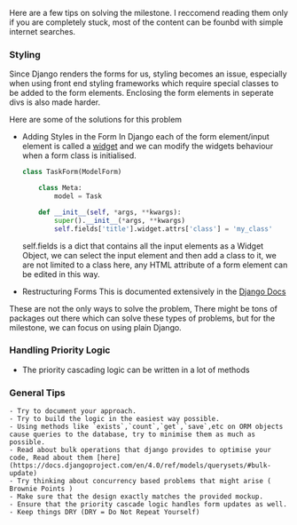 Here are a few tips on solving the milestone. I reccomend reading them only if you are completely stuck, most of the content can be founbd with simple internet searches.

### Styling

Since Django renders the forms for us, styling becomes an issue, especially when using front end styling frameworks which require special classes to be added to the form elements. Enclosing the form elements in seperate divs is also made harder.

Here are some of the solutions for this problem

- Adding Styles in the Form 
    In Django each of the form element/input element is called a [widget](https://docs.djangoproject.com/en/4.0/ref/forms/widgets/#widget) and we can modify the widgets behaviour when a form class is initialised.

    ```python
    class TaskForm(ModelForm)

        class Meta:
            model = Task

        def __init__(self, *args, **kwargs):
            super().__init__(*args, **kwargs)
            self.fields['title'].widget.attrs['class'] = 'my_class'
    ```
    self.fields is a dict that contains all the input elements as a Widget Object, we can select the input element and then add a class to it, we are not limited to a class here, any HTML attribute of a form element can be edited in this way.

- Restructuring Forms
    This is documented extensively in the [Django Docs](https://docs.djangoproject.com/en/4.0/topics/forms/#working-with-form-templates)

These are not the only ways to solve the problem, There might be tons of packages out there which can solve these types of problems, but for the milestone, we can focus on using plain Django.

### Handling Priority Logic

- The priority cascading logic can be written in a lot of methods


### General Tips
    - Try to document your approach.
    - Try to build the logic in the easiest way possible.
    - Using methods like `exists`,`count`,`get`,`save`,etc on ORM objects cause queries to the database, try to minimise them as much as possible.
    - Read about bulk operations that django provides to optimise your code, Read about them [here](https://docs.djangoproject.com/en/4.0/ref/models/querysets/#bulk-update)
    - Try thinking about concurrency based problems that might arise ( Brownie Points )
    - Make sure that the design exactly matches the provided mockup.
    - Ensure that the priority cascade logic handles form updates as well.
    - Keep things DRY (DRY = Do Not Repeat Yourself)